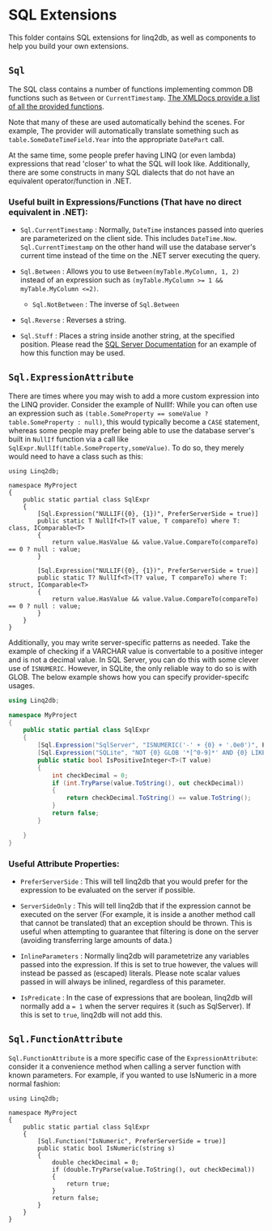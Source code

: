 # SQL Extensions

This folder contains SQL extensions for linq2db, as well as components to help you build your own extensions.

## `Sql`

The SQL class contains a number of functions implementing common DB functions such as `Between` or `CurrentTimestamp`. [The XMLDocs provide a list of all the provided functions](https://linq2db.github.io/api/LinqToDB.Sql.html).

Note that many of these are used automatically behind the scenes. For example, The provider will automatically translate something such as `table.SomeDateTimeField.Year` into the appropriate `DatePart` call.

At the same time, some people prefer having LINQ (or even lambda) expressions that read 'closer' to what the SQL will look like. Additionally, there are some constructs in many SQL dialects that do not have an equivalent operator/function in .NET.

### Useful built in Expressions/Functions (That have no direct equivalent in .NET):

 - `Sql.CurrentTimestamp` : Normally, `DateTime` instances passed into queries are parameterized on the client side. This includes `DateTime.Now`. `Sql.CurrentTimestamp` on the other hand will use the database server's current time instead of the time on the .NET server executing the query.

 - `Sql.Between` : Allows you to use `Between(myTable.MyColumn, 1, 2)` instead of an expression such as `(myTable.MyColumn >= 1 && myTable.MyColumn <=2)`.
   - `Sql.NotBetween` : The inverse of `Sql.Between`
 
 - `Sql.Reverse` : Reverses a string.

 - `Sql.Stuff` : Places a string inside another string, at the specified position. Please read the [SQL Server Documentation](https://docs.microsoft.com/en-us/sql/t-sql/functions/stuff-transact-sql?view=sql-server-2017) for an example of how this function may be used.
 

## `Sql.ExpressionAttribute`

There are times where you may wish to add a more custom expression into the LINQ provider. Consider the example of NullIf: While you can often use an expression such as `(table.SomeProperty == someValue ? table.SomeProperty : null)`, this would typically become a `CASE` statement, whereas some people may prefer being able to use the database server's built in `NullIf` function via a call like `SqlExpr.NullIf(table.SomeProperty,someValue)`. To do so, they merely would need to have a class such as this:

```
using Linq2db;

namespace MyProject
{
    public static partial class SqlExpr
    {
        [Sql.Expression("NULLIF({0}, {1})", PreferServerSide = true)]
        public static T NullIf<T>(T value, T compareTo) where T: class, IComparable<T>
        {
            return value.HasValue && value.Value.CompareTo(compareTo) == 0 ? null : value;
        }

        [Sql.Expression("NULLIF({0}, {1})", PreferServerSide = true)]
        public static T? NullIf<T>(T? value, T compareTo) where T: struct, IComparable<T>
        {
            return value.HasValue && value.Value.CompareTo(compareTo) == 0 ? null : value;
        }
    }
}
```

Additionally, you may write server-specific patterns as needed. Take the example of checking if a VARCHAR value is convertable to a positive integer and is not a decimal value. In SQL Server, you can do this with some clever use of `ISNUMERIC`. However, in SQLite, the only reliable way to do so is with GLOB. The below example shows how you can specify provider-specifc usages.

```cs
using Linq2db;

namespace MyProject
{
    public static partial class SqlExpr
    {
        [Sql.Expression("SqlServer", "ISNUMERIC('-' + {0} + '.0e0')", PreferServerSide = true)]
        [Sql.Expression("SQLite", "NOT {0} GLOB '*[^0-9]*' AND {0} LIKE '_%'", PreferServerSide = true)]
        public static bool IsPositiveInteger<T>(T value)
        {
            int checkDecimal = 0;
            if (int.TryParse(value.ToString(), out checkDecimal))
            {
                return checkDecimal.ToString() == value.ToString();
            }
            return false;
        }

    }
}
```

### Useful Attribute Properties:

 - `PreferServerSide` : This will tell linq2db that you would prefer for the expression to be evaluated on the server if possible.

 - `ServerSideOnly` : This will tell linq2db that if the expression cannot be executed on the server (For example, it is inside a another method call that cannot be translated) that an exception should be thrown. This is useful when attempting to guarantee that filtering is done on the server (avoiding transferring large amounts of data.)

 - `InlineParameters` : Normally linq2db will parametetrize any variables passed into the expression. If this is set to true however, the values will instead be passed as (escaped) literals. Please note scalar values passed in will always be inlined, regardless of this parameter.

 - `IsPredicate` : In the case of expressions that are boolean, linq2db will normally add a `= 1` when the server requires it (such as SqlServer). If this is set to `true`, linq2db will not add this.  

## `Sql.FunctionAttribute`

`Sql.FunctionAttribute` is a more specific case of the `ExpressionAttribute`: consider it a convenience method when calling a server function with known parameters. For example, if you wanted to use IsNumeric in a more normal fashion:

```
using Linq2db;

namespace MyProject
{
    public static partial class SqlExpr
    {
        [Sql.Function("IsNumeric", PreferServerSide = true)]
        public static bool IsNumeric(string s)
        {
            double checkDecimal = 0;
            if (double.TryParse(value.ToString(), out checkDecimal))
            {
                return true;
            }
            return false;
        }
    }
}
```
